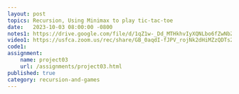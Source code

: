```yaml
---
layout: post
topics: Recursion, Using Minimax to play tic-tac-toe
date:   2023-10-03 08:00:00 -0800
notes1: https://drive.google.com/file/d/1qZ1w-_Dd_MTHkhvIyXQNLbo6fZwNbZwR/view?usp=share_link
video1: https://usfca.zoom.us/rec/share/GB_0aqdI-fJPV_rojNk2dHiMZzQDTs27tL-zUjjB28Gm_CctfUIs_PojZro8BH3R.DGGh8j6PTuMiIiSt
code1: 
assignment:
    name: project03
    url: /assignments/project03.html
published: true
category: recursion-and-games
---
```

